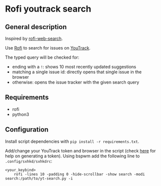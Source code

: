 # Rofi youtrack search

## General description

Inspired by [rofi-web-search](https://github.com/pdonadeo/rofi-web-search/). 

Use [Rofi](https://github.com/davatorium/rofi) to search for issues on [YouTrack](https://www.jetbrains.com/youtrack/).

The typed query will be checked for:
- ending with a `!`: shows 10 most recently updated suggestions
- matching a single issue id: directly opens that single issue in the browser
- otherwise: opens the issue tracker with the given search query

## Requirements
- rofi
- python3

## Configuration
Install script dependencies with `pip install -r requirements.txt`.

Add/change your YouTrack token and browser in the script (check [here](https://www.jetbrains.com/help/youtrack/standalone/Manage-Permanent-Token.html#obtain-permanent-token) for help on generating a token).
Using bspwm add the following line to `.config/sxhkd/sxhkdrc`:

    <your_keybind>
        rofi -lines 10 -padding 0 -hide-scrollbar -show search -modi search:/path/to/yt-search.py -i